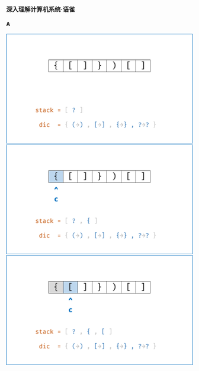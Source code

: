 <link rel="stylesheet" href="../extra/ideal-image-slider.css">
<link rel="stylesheet" href="../extra/ideal-default-theme.css">
<script src="../extra/ideal-image-slider.js"></script>
<script src="../extra/ideal-iis-bullet-nav.js"></script>

### 深入理解计算机系统·语雀

#### A

<div id="slider">
    <img src="../images/Picture1.png" alt="Slide 1" />
    <img src="../images/Picture2.png" alt="Slide 2" />
    <img src="../images/Picture3.png" alt="Slide 3" />
</div>
<script>let slider=new IdealImageSlider.Slider('#slider'); slider.addBulletNav();</script>
